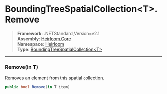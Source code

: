 # BoundingTreeSpatialCollection\<T>.Remove

> **Framework**: .NETStandard,Version=v2.1  
> **Assembly**: [Heirloom.Core][0]  
> **Namespace**: [Heirloom][0]  
> **Type**: [BoundingTreeSpatialCollection\<T>][1]  

--------------------------------------------------------------------------------

### Remove(in T)

Removes an element from this spatial collection.

```cs
public bool Remove(in T item)
```

[0]: ..\Heirloom.Core.md
[1]: Heirloom.BoundingTreeSpatialCollection[T].md
